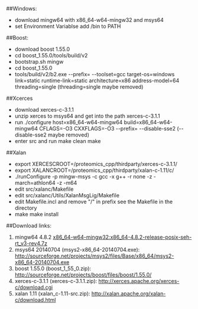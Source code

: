 ##Windows:
* download mingw64 with x86_64-w64-mingw32 and msys64 
* set Environment Variablse add <mingw64 path>/bin to PATH

##Boost: 
* download boost 1.55.0
* cd boost_1.55.0/tools/build/v2
* bootstrap.sh mingw
* cd boost_1.55.0
* tools/build/v2/b2.exe --prefix=<destination path> --toolset=gcc
target-os=windows link=static runtime-link=static architecture=x86
address-model=64 threading=single (threading=single maybe removed)

##Xcerces
* download xerces-c-3.1.1
* unzip xerces to msys64 and get into the path xerces-c-3.1.1
* run ./configure host=x86_64-w64-mingw64 build=x86_64-w64-mingw64 CFLAGS=-O3
CXXFLAGS=-O3 --prefix=<the path you want to save the include and lib of xerces>
--disable-sse2 (--disable-sse2 maybe removed)
* enter src and run make clean make

##Xalan
* export XERCESCROOT=<path>/proteomics_cpp/thirdparty/xerces-c-3.1.1/
* export XALANCROOT=<path>/proteomics_cpp/thirdparty/xalan-c-1.11/c/
* ./runConfigure -p mingw-msys -c gcc -x g++ -r none -z -march=athlon64 -z -m64
* edit src/xalanc/Makefile 
* edit src/xalanc/Utils/XalanMsgLig/Makefile
* edit Makefile.incl and remove "/" in prefix
   see the Makefile in the directory
* make make install

##Download links:
1. mingw64 4.8.2 [x86_64-w64-mingw32:x86_64-4.8.2-release-posix-seh-rt_v3-rev4.7z](http://sourceforge.net/projects/mingw-w64/files/Toolchains%20targetting%20Win64/Personal%20Builds/mingw-builds/4.8.2/threads-posix/seh/)
2. msys64 20140704 (msys2-x86_64-20140704.exe): http://sourceforge.net/projects/msys2/files/Base/x86_64/msys2-x86_64-20140704.exe
3. boost 1.55.0 (boost_1_55_0.zip): http://sourceforge.net/projects/boost/files/boost/1.55.0/
4. xerces-c-3.1.1 (xerces-c-3.1.1.zip): http://xerces.apache.org/xerces-c/download.cgi
5. xalan 1.11 (xalan_c-1.11-src.zip): http://xalan.apache.org/xalan-c/download.html
